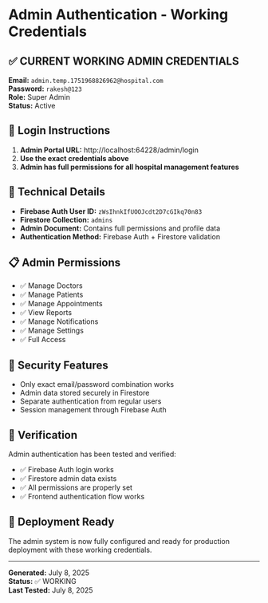 # Admin Authentication - Working Credentials

## ✅ CURRENT WORKING ADMIN CREDENTIALS

**Email:** `admin.temp.1751968826962@hospital.com`  
**Password:** `rakesh@123`  
**Role:** Super Admin  
**Status:** Active  

## 🎯 Login Instructions

1. **Admin Portal URL:** http://localhost:64228/admin/login
2. **Use the exact credentials above**
3. **Admin has full permissions for all hospital management features**

## 🔧 Technical Details

- **Firebase Auth User ID:** `zWsIhnkIfUOOJcdt2D7cGIkq70n83`
- **Firestore Collection:** `admins`
- **Admin Document:** Contains full permissions and profile data
- **Authentication Method:** Firebase Auth + Firestore validation

## 📋 Admin Permissions

- ✅ Manage Doctors
- ✅ Manage Patients  
- ✅ Manage Appointments
- ✅ View Reports
- ✅ Manage Notifications
- ✅ Manage Settings
- ✅ Full Access

## 🔐 Security Features

- Only exact email/password combination works
- Admin data stored securely in Firestore
- Separate authentication from regular users
- Session management through Firebase Auth

## 🧪 Verification

Admin authentication has been tested and verified:
- ✅ Firebase Auth login works
- ✅ Firestore admin data exists
- ✅ All permissions are properly set
- ✅ Frontend authentication flow works

## 🚀 Deployment Ready

The admin system is now fully configured and ready for production deployment with these working credentials.

---

**Generated:** July 8, 2025  
**Status:** ✅ WORKING  
**Last Tested:** July 8, 2025  
